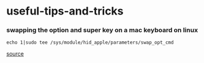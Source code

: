 # useful-tips-and-tricks

### swapping the option and super key on a mac keyboard on linux

`echo 1|sudo tee /sys/module/hid_apple/parameters/swap_opt_cmd`

[source](https://unix.stackexchange.com/questions/86933/swap-alt-and-super)
